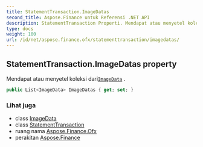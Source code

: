 ```yaml
---
title: StatementTransaction.ImageDatas
second_title: Aspose.Finance untuk Referensi .NET API
description: StatementTransaction Properti. Mendapat atau menyetel koleksi dariImageData .
type: docs
weight: 100
url: /id/net/aspose.finance.ofx/statementtransaction/imagedatas/
---
```

## StatementTransaction.ImageDatas property

Mendapat atau menyetel koleksi dari[`ImageData`](../../imagedata/) .

```csharp
public List<ImageData> ImageDatas { get; set; }
```

### Lihat juga

* class [ImageData](../../imagedata/)
* class [StatementTransaction](../)
* ruang nama [Aspose.Finance.Ofx](../../statementtransaction/)
* perakitan [Aspose.Finance](../../../)


